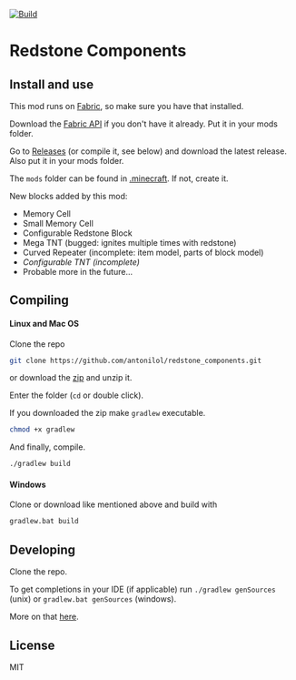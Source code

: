 [![Build](https://github.com/antonilol/redstone_components/actions/workflows/build.yml/badge.svg)](https://github.com/antonilol/redstone_components/actions/workflows/build.yml)

# Redstone Components

## Install and use

This mod runs on [Fabric](https://fabricmc.net/), so make sure you have that installed.

Download the [Fabric API](https://www.curseforge.com/minecraft/mc-mods/fabric-api/files) if you don't have it already. Put it in your mods folder.

Go to [Releases](https://github.com/antonilol/redstone_components/releases) (or compile it, see below) and download the latest release. Also put it in your mods folder.

The `mods` folder can be found in [.minecraft](https://minecraft.fandom.com/wiki/.minecraft#Locating_.minecraft).
If not, create it.

New blocks added by this mod:
- Memory Cell
- Small Memory Cell
- Configurable Redstone Block
- Mega TNT (bugged: ignites multiple times with redstone)
- Curved Repeater (incomplete: item model, parts of block model)
- *Configurable TNT (incomplete)*
- Probable more in the future...

## Compiling

#### Linux and Mac OS

Clone the repo

```bash
git clone https://github.com/antonilol/redstone_components.git
```
or download the [zip](https://github.com/antonilol/redstone_components/archive/refs/heads/master.zip) and unzip it.

Enter the folder (`cd` or double click).

If you downloaded the zip make `gradlew` executable.

```bash
chmod +x gradlew
```

And finally, compile.

```bash
./gradlew build
```

#### Windows

Clone or download like mentioned above and build with

```bash
gradlew.bat build
```

## Developing

Clone the repo.

To get completions in your IDE (if applicable) run `./gradlew genSources` (unix) or `gradlew.bat genSources` (windows).

More on that [here](https://fabricmc.net/wiki/tutorial:setup).

## License

MIT

